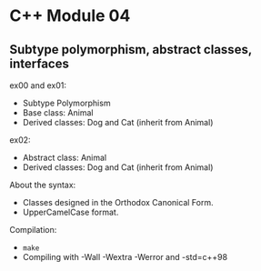 # C++ Module 04
## Subtype polymorphism, abstract classes, interfaces

ex00 and ex01:
- Subtype Polymorphism
- Base class: Animal
- Derived classes: Dog and Cat (inherit from Animal)

ex02:
- Abstract class: Animal
- Derived classes: Dog and Cat (inherit from Animal)
 
About the syntax:
- Classes designed in the Orthodox Canonical Form.
- UpperCamelCase format.

Compilation:
- `make`
- Compiling with -Wall -Wextra -Werror and -std=c++98
